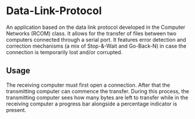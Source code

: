 # Data-Link-Protocol
An application based on the data link protocol developed in the Computer Networks (RCOM) class. It allows for the transfer of files between two computers connected through a serial port. It features error detection and correction mechanisms (a mix of Stop-&-Wait and Go-Back-N) in case the connection is temporarily lost and/or corrupted.

## Usage
The receiving computer must first open a connection. After that the transmitting computer can commence the transfer. During this process, the transmitting computer sees how many bytes are left to transfer while in the receiving computer a progress bar alongside a percentage indicator is present.
